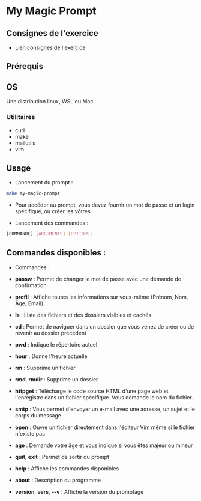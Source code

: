 # My Magic Prompt

## Consignes de l'exercice

- [Lien consignes de l'exercice](https://docs.google.com/presentation/d/1lkhMRT13xt1UtHdR_GeVHKvkmeRAoywZmVjDWWnjZJs/edit?usp=sharing)

## Prérequis

## OS 

Une distribution linux, WSL ou Mac

### Utilitaires

- curl
- make 
- mailutils
- vim

## Usage

- Lancement du prompt : 

```bash
make my-magic-prompt
```

- Pour accéder au prompt, vous devez fournir un mot de passe et un login spécifique, ou créer les vôtres.

- Lancement des commandes : 

```bash
[COMMANDE] [ARGUMENTS] [OPTIONS]
```

## Commandes disponibles : 

- Commandes :

- **passw** : Permet de changer le mot de passe avec une demande de confirmation
- **profil** : Affiche toutes les informations sur vous-même (Prénom, Nom, Âge, Email)
- **ls** : Liste des fichiers et des dossiers visibles et cachés
- **cd** : Permet de naviguer dans un dossier que vous venez de créer ou de revenir au dossier précédent
- **pwd** : Indique le répertoire actuel
- **hour** : Donne l'heure actuelle
- **rm** : Supprime un fichier
- **rmd**, **rmdir** : Supprime un dossier
- **httpget** : Télécharge le code source HTML d'une page web et l'enregistre dans un fichier spécifique. Vous demande le nom du fichier.
- **smtp** : Vous permet d'envoyer un e-mail avec une adresse, un sujet et le corps du message
- **open** : Ouvre un fichier directement dans l'éditeur Vim même si le fichier n'existe pas
- **age** : Demande votre âge et vous indique si vous êtes majeur ou mineur
- **quit**, **exit** : Permet de sortir du prompt
- **help** : Affiche les commandes disponibles
- **about** : Description du programme
- **version**, **vers**, **--v** : Affiche la version du promptage